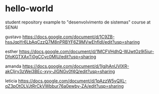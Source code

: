 # hello-world
student repository example to "desenvolvimento de sistemas" course at SENAI

gustavo https://docs.google.com/document/d/1C9ZB-hssJqpYr6LbAqCzzQ7M8nPRBYF6Z9MVwEhfldI/edit?usp=sharing

esther https://docs.google.com/document/d/1MCFVHdhQ-WJwtOz9i5iur-DfoKGTXAxTi0gCCyc0MlU/edit?usp=sharing 

amanda https://docs.google.com/document/d/1IgjhAnUVlXR-akCIjry3zWei3BEc-xyy-JlGNGv0f4Q/edit?usp=sharing

leticia https://docs.google.com/document/d/1pAzzW5yQXL-qZ3pOtOLVJtRrCkVWbbur76a0ewby-ZA/edit?usp=sharing
